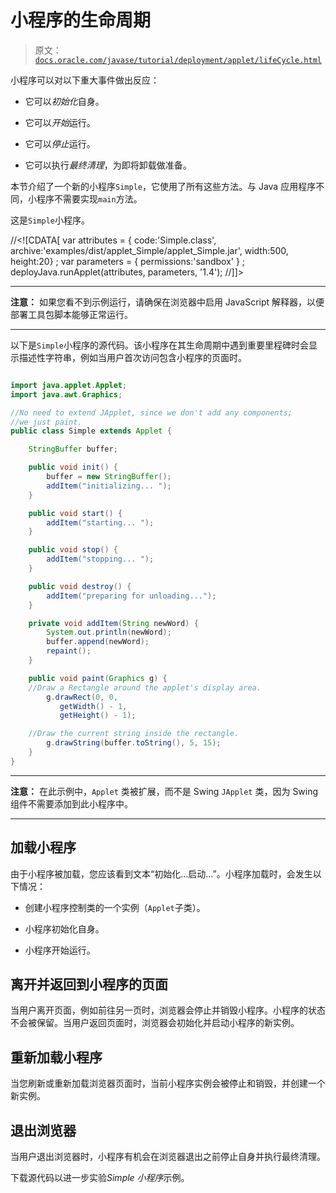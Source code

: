 # 小程序的生命周期

> 原文：[`docs.oracle.com/javase/tutorial/deployment/applet/lifeCycle.html`](https://docs.oracle.com/javase/tutorial/deployment/applet/lifeCycle.html)

小程序可以对以下重大事件做出反应：

+   它可以*初始化*自身。

+   它可以*开始*运行。

+   它可以*停止*运行。

+   它可以执行*最终清理*，为即将卸载做准备。

本节介绍了一个新的小程序`Simple`，它使用了所有这些方法。与 Java 应用程序不同，小程序不需要实现`main`方法。

这是`Simple`小程序。

//&lt;![CDATA[ var attributes = { code:'Simple.class', archive:'examples/dist/applet_Simple/applet_Simple.jar', width:500, height:20} ; var parameters = { permissions:'sandbox' } ; deployJava.runApplet(attributes, parameters, '1.4'); //]]&gt;

* * *

**注意：** 如果您看不到示例运行，请确保在浏览器中启用 JavaScript 解释器，以便部署工具包脚本能够正常运行。

* * *

以下是`Simple`小程序的源代码。该小程序在其生命周期中遇到重要里程碑时会显示描述性字符串，例如当用户首次访问包含小程序的页面时。

```java

import java.applet.Applet;
import java.awt.Graphics;

//No need to extend JApplet, since we don't add any components;
//we just paint.
public class Simple extends Applet {

    StringBuffer buffer;

    public void init() {
        buffer = new StringBuffer();
        addItem("initializing... ");
    }

    public void start() {
        addItem("starting... ");
    }

    public void stop() {
        addItem("stopping... ");
    }

    public void destroy() {
        addItem("preparing for unloading...");
    }

    private void addItem(String newWord) {
        System.out.println(newWord);
        buffer.append(newWord);
        repaint();
    }

    public void paint(Graphics g) {
	//Draw a Rectangle around the applet's display area.
        g.drawRect(0, 0, 
		   getWidth() - 1,
		   getHeight() - 1);

	//Draw the current string inside the rectangle.
        g.drawString(buffer.toString(), 5, 15);
    }
}

```

* * *

**注意：** 在此示例中，`Applet` 类被扩展，而不是 Swing `JApplet` 类，因为 Swing 组件不需要添加到此小程序中。

* * *

## 加载小程序

由于小程序被加载，您应该看到文本“初始化...启动...”。小程序加载时，会发生以下情况：

+   创建小程序控制类的一个实例（`Applet`子类）。

+   小程序初始化自身。

+   小程序开始运行。

## 离开并返回到小程序的页面

当用户离开页面，例如前往另一页时，浏览器会停止并销毁小程序。小程序的状态不会被保留。当用户返回页面时，浏览器会初始化并启动小程序的新实例。

## 重新加载小程序

当您刷新或重新加载浏览器页面时，当前小程序实例会被停止和销毁，并创建一个新实例。

## 退出浏览器

当用户退出浏览器时，小程序有机会在浏览器退出之前停止自身并执行最终清理。

下载源代码以进一步实验*Simple 小程序*示例。
